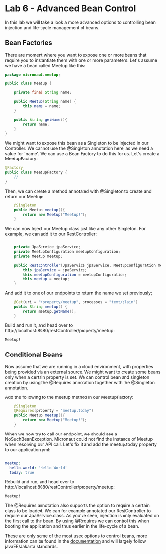 # Lab 6 - Advanced Bean Control

In this lab we will take a look a more advanced options to controlling bean injection and 
life-cycle management of beans. 

## Bean Factories

There are moment where you want to expose one or more beans that require you to instantiate them with one or more
parameters. Let's assume we have a bean called Meetup like this:

````java
package micronaut.meetup;

public class Meetup {
    
    private final String name;

    public Meetup(String name) {
        this.name = name;
    }
    
    public String getName(){
        return name;
    }
}
````

We might want to expose this bean as a Singleton to be injected in our Controller. We cannot use the @Singleton annotation
here, as we need a value for 'name'. We can use a Bean Factory to do this for us. Let's create a MeetupFactory:

````java
@Factory
public class MeetupFactory {
    //
}
````

Then, we can create a method annotated with @Singleton to create and return our Meetup:

````java
    @Singleton
    public Meetup meetup(){
        return new Meetup("Meetup!");
    }
````

We can now Inject our Meetup class just like any other Singleton. For example, we can add it to our RestController:

````java

    private JpaService jpaService;
    private MeetupConfiguration meetupConfiguration;
    private Meetup meetup;

    public RestController(JpaService jpaService, MeetupConfiguration meetupConfiguration, Meetup meetup) {
        this.jpaService = jpaService;
        this.meetupConfiguration = meetupConfiguration;
        this.meetup = meetup;
    }
````

And add it to one of our endpoints to return the name we set previously;

````java
    @Get(uri = "/property/meetup", processes = "text/plain")
    public String meetup() {
        return meetup.getName();
    }
````

Build and run it, and head over to http://localhost:8080/restController/property/meetup:
````
Meetup!
````

## Conditional Beans

Now assume that we are running in a cloud environment, with properties being provided via an external source. We might 
want to create some beans only when a certain property is set. We can control bean and singleton creation
by using the @Requires annotation together with the @Singleton annotation. 

Add the following to the meetup method in our MeetupFactory:

````java
    @Singleton
    @Requires(property = "meetup.today")
    public Meetup meetup(){
        return new Meetup("Meetup!");
    }
````

When we now try to call our endpoint, we should see a NoSuchBeanException. Micronaut could not find the instance of 
Meetup when resolving our API call. Let's fix it and add the meetup.today property to our application.yml:

````yaml

meetup:
  hello-world: 'Hello World'
  today: true
````

Rebuild and run, and head over to http://localhost:8080/restController/property/meetup:
````
Meetup!
````

The @Requires annotation also supports the option to require a certain class to be loaded. We can for example annotated our
RestController to require our JpaService.class. As you've seen, injection is only evaluated on the first call to the bean. 
By using @Requires we can control this when booting the application and thus earlier in the life-cycle of a bean.

These are only some of the most used options to control beans, more information can be found in the [documentation](https://docs.micronaut.io/latest/guide/index.html#ioc)
and will largely follow javaEE/Jakarta standards.

